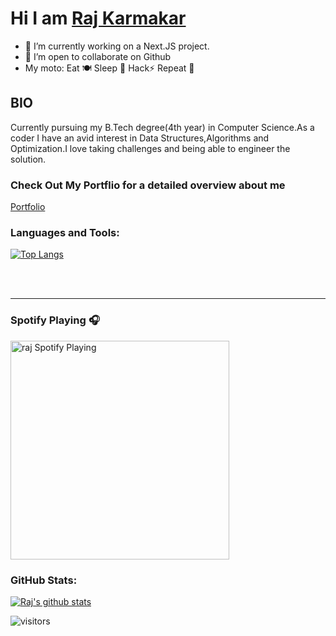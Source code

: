 # Hi I am [Raj Karmakar](https://github.com/raj5036)

- 🔭 I’m currently working on a Next.JS project.
- 👯 I’m open to collaborate on Github
-  My moto: Eat 🍽  Sleep 🛌  Hack⚡  Repeat 🔁

## BIO

   Currently pursuing my B.Tech degree(4th year) in Computer Science.As a coder I have an avid interest in Data Structures,Algorithms and Optimization.I love taking challenges and being able to engineer the solution.
   
### Check Out My Portflio for a detailed overview about me
[Portfolio](https://raj5036.github.io/portfolio/dist/)

### Languages and Tools:

[![Top Langs](https://github-readme-stats.vercel.app/api/top-langs/?username=raj5036)](https://github.com/anuraghazra/github-readme-stats)

<br />
<br />


---
    
### Spotify Playing 🎧

[<img src="https://now-playing-codestackr.vercel.app/api/spotify-playing" alt="raj Spotify Playing" width="350" />](https://open.spotify.com/user/31rjwzx3kt4fc7uw5cotgj5qmydm)


### GitHub Stats:

<!--<[![trophy](https://github-profile-trophy.vercel.app/?username=raj5036&theme=dracula)](https://github.com/ryo-ma/github-profile-trophy)-->
[![Raj's github stats](https://github-readme-stats.vercel.app/api?username=raj5036&hide=stars,issues)](https://github.com/anuraghazra/github-readme-stats)

![visitors](https://visitor-badge.laobi.icu/badge?page_id=raj5036.raj5036)

 
